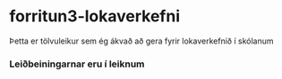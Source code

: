 # forritun3-lokaverkefni

Þetta er tölvuleikur sem ég ákvað að gera fyrir lokaverkefnið í skólanum

### Leiðbeiningarnar eru í leiknum
